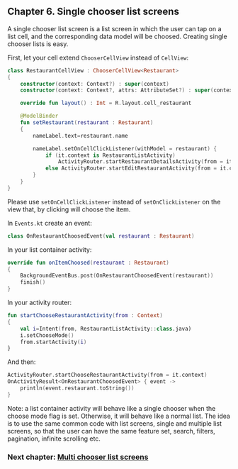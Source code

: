 ## Chapter 6. Single chooser list screens

A single chooser list screen is a list screen in which the user can tap on a list cell, and the corresponding data model will be choosed. Creating single chooser lists is easy.

First, let your cell extend ``ChooserCellView`` instead of ``CellView``:

```kotlin
class RestaurantCellView : ChooserCellView<Restaurant>
{
    constructor(context: Context?) : super(context)
    constructor(context: Context?, attrs: AttributeSet?) : super(context, attrs)

    override fun layout() : Int = R.layout.cell_restaurant

    @ModelBinder
    fun setRestaurant(restaurant : Restaurant)
    {
        nameLabel.text=restaurant.name

        nameLabel.setOnCellClickListener(withModel = restaurant) {
            if (it.context is RestaurantListActivity)
                ActivityRouter.startRestaurantDetailsActivity(from = it.context, restaurant = restaurant)
            else ActivityRouter.startEditRestaurantActivity(from = it.context, restaurant = restaurant)
        }
    }
}
```

Please use ``setOnCellClickListener`` instead of ``setOnClickListener`` on the view that, by clicking will choose the item.

In ``Events.kt`` create an event:

```kotlin
class OnRestaurantChoosedEvent(val restaurant : Restaurant)
```

In your list container activity:

```kotlin
override fun onItemChoosed(restaurant : Restaurant)
{
    BackgroundEventBus.post(OnRestaurantChoosedEvent(restaurant))
    finish()
}
```

In your activity router:

```kotlin
fun startChooseRestaurantActivity(from : Context)
{
    val i=Intent(from, RestaurantListActivity::class.java)
    i.setChooseMode()
    from.startActivity(i)
}
```

And then:

```kotlin
ActivityRouter.startChooseRestaurantActivity(from = it.context)
OnActivityResult<OnRestaurantChoosedEvent> { event ->
    println(event.restaurant.toString())
}
```

Note: a list container activity will behave like a single chooser when the choose mode flag is set. Otherwise, it will behave like a normal list. The idea is to use the same common code with list screens, single and multiple list screens, so that the user can have the same feature set, search, filters, pagination, infinite scrolling etc.

### Next chapter: [Multi chooser list screens](https://github.com/andob/DobDroidMVVM/blob/master/tutorial/multi_chooser_lists.md)

